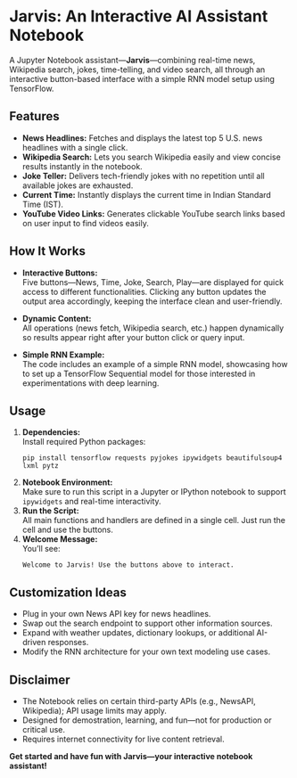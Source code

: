 # Jarvis: An Interactive AI Assistant Notebook

A Jupyter Notebook assistant—**Jarvis**—combining real-time news, Wikipedia search, jokes, time-telling, and video search, all through an interactive button-based interface with a simple RNN model setup using TensorFlow.

## Features

- **News Headlines:** Fetches and displays the latest top 5 U.S. news headlines with a single click.
- **Wikipedia Search:** Lets you search Wikipedia easily and view concise results instantly in the notebook.
- **Joke Teller:** Delivers tech-friendly jokes with no repetition until all available jokes are exhausted.
- **Current Time:** Instantly displays the current time in Indian Standard Time (IST).
- **YouTube Video Links:** Generates clickable YouTube search links based on user input to find videos easily.

## How It Works

- **Interactive Buttons:**  
  Five buttons—News, Time, Joke, Search, Play—are displayed for quick access to different functionalities. Clicking any button updates the output area accordingly, keeping the interface clean and user-friendly.

- **Dynamic Content:**  
  All operations (news fetch, Wikipedia search, etc.) happen dynamically so results appear right after your button click or query input.

- **Simple RNN Example:**  
  The code includes an example of a simple RNN model, showcasing how to set up a TensorFlow Sequential model for those interested in experimentations with deep learning.

## Usage

1. **Dependencies:**  
   Install required Python packages:
   ```
   pip install tensorflow requests pyjokes ipywidgets beautifulsoup4 lxml pytz
   ```
2. **Notebook Environment:**  
   Make sure to run this script in a Jupyter or IPython notebook to support `ipywidgets` and real-time interactivity.
3. **Run the Script:**  
   All main functions and handlers are defined in a single cell. Just run the cell and use the buttons.
4. **Welcome Message:**  
   You’ll see:  
   ```
   Welcome to Jarvis! Use the buttons above to interact.
   ```

## Customization Ideas

- Plug in your own News API key for news headlines.
- Swap out the search endpoint to support other information sources.
- Expand with weather updates, dictionary lookups, or additional AI-driven responses.
- Modify the RNN architecture for your own text modeling use cases.

## Disclaimer

- The Notebook relies on certain third-party APIs (e.g., NewsAPI, Wikipedia); API usage limits may apply.
- Designed for demostration, learning, and fun—not for production or critical use.
- Requires internet connectivity for live content retrieval.

**Get started and have fun with Jarvis—your interactive notebook assistant!**

